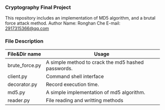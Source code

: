### Cryptography Final Project
This repository includes an implementation of MD5 algorithm, and a brutal force attack method.
Author Name: Ronghan Che
E-mail: 2917315366@qq.com

### File Description 
|  File&Dir name   | Usage  |
|  ----  | ----  |
| brute_force.py |              A simple method to crack the md5 hashed passwords. 
| client.py |                   Command shell interface 
| decorator.py |                Record execution time. 
| md5.py |     		              A simple implementation of md5 algorithm.  
| reader.py |                   File reading and writting methods
